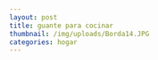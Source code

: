 ```yaml
---
layout: post
title: guante para cocinar
thumbnail: /img/uploads/Borda14.JPG
categories: hogar
---
```


